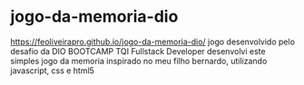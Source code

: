 # jogo-da-memoria-dio
https://feoliveirapro.github.io/jogo-da-memoria-dio/
jogo desenvolvido pelo desafio da DIO BOOTCAMP TQI Fullstack Developer
desenvolvi este simples jogo da memoria inspirado no meu filho bernardo, utilizando javascript, css e html5
